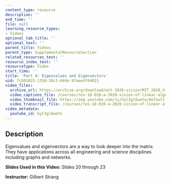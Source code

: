 ```yaml
---
content_type: resource
description: ''
end_time: ''
file: null
learning_resource_types:
- Videos
optional_tab_title: ''
optional_text: ''
parent_title: Videos
parent_type: SupplementalResourceSection
related_resources_text: ''
resource_index_text: ''
resourcetype: Video
start_time: ''
title: 'Part 4: Eigenvalues and Eigenvectors'
uid: fcb91025-1358-20c3-64de-97aee4764021
video_files:
  archive_url: https://archive.org/download/mit-2020-vision/MIT_2020_Vision_Part_4_300k.mp4
  video_captions_file: /courses/res-18-010-a-2020-vision-of-linear-algebra-spring-2020/03791741c17a5e24bac93a27a9d937c7_GyC3gl6weYo.vtt
  video_thumbnail_file: https://img.youtube.com/vi/GyC3gl6weYo/default.jpg
  video_transcript_file: /courses/res-18-010-a-2020-vision-of-linear-algebra-spring-2020/96fb4b9515fc711c1d56ad8734e4b3d9_GyC3gl6weYo.pdf
video_metadata:
  youtube_id: GyC3gl6weYo
---
```


Description
-----------

Eigenvalues and eigenvectors are a way to look deeper into the matrix. They have applications across all engineering and science disciplines including graphs and networks.

**Slides Used in this Video:** Slides 20 through 23

**Instructor:** Gilbert Strang